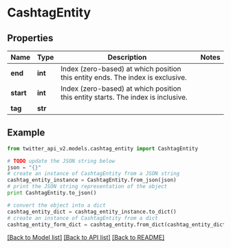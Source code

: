 # CashtagEntity


## Properties
Name | Type | Description | Notes
------------ | ------------- | ------------- | -------------
**end** | **int** | Index (zero-based) at which position this entity ends.  The index is exclusive. | 
**start** | **int** | Index (zero-based) at which position this entity starts.  The index is inclusive. | 
**tag** | **str** |  | 

## Example

```python
from twitter_api_v2.models.cashtag_entity import CashtagEntity

# TODO update the JSON string below
json = "{}"
# create an instance of CashtagEntity from a JSON string
cashtag_entity_instance = CashtagEntity.from_json(json)
# print the JSON string representation of the object
print CashtagEntity.to_json()

# convert the object into a dict
cashtag_entity_dict = cashtag_entity_instance.to_dict()
# create an instance of CashtagEntity from a dict
cashtag_entity_form_dict = cashtag_entity.from_dict(cashtag_entity_dict)
```
[[Back to Model list]](../README.md#documentation-for-models) [[Back to API list]](../README.md#documentation-for-api-endpoints) [[Back to README]](../README.md)



